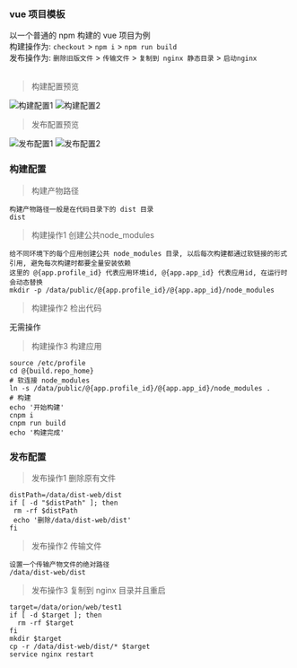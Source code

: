 ### vue 项目模板

以一个普通的 npm 构建的 vue 项目为例  
构建操作为: `checkout` > `npm i` > `npm run build`  
发布操作为: `删除旧版文件` > `传输文件` > `复制到 nginx 静态目录` > `启动nginx`   
<br/>

> 构建配置预览

![构建配置1](../assert/img/template_vue_build_1.png "构建配置1")
![构建配置2](../assert/img/template_vue_build_2.png "构建配置2")

> 发布配置预览

![发布配置1](../assert/img/template_vue_release_1.png "发布配置1")
![发布配置2](../assert/img/template_vue_release_2.png "发布配置2")

### 构建配置

> 构建产物路径

```
构建产物路径一般是在代码目录下的 dist 目录
dist
```  

> 构建操作1 创建公共node_modules

```
给不同环境下的每个应用创建公共 node_modules 目录, 以后每次构建都通过软链接的形式引用, 避免每次构建时都要全量安装依赖
这里的 @{app.profile_id} 代表应用环境id, @{app.app_id} 代表应用id, 在运行时会动态替换
mkdir -p /data/public/@{app.profile_id}/@{app.app_id}/node_modules
```

> 构建操作2 检出代码

无需操作

> 构建操作3 构建应用

```
source /etc/profile
cd @{build.repo_home}
# 软连接 node_modules
ln -s /data/public/@{app.profile_id}/@{app.app_id}/node_modules .
# 构建
echo '开始构建'
cnpm i
cnpm run build
echo '构建完成'
```

### 发布配置

> 发布操作1 删除原有文件

```
distPath=/data/dist-web/dist
if [ -d "$distPath" ]; then
 rm -rf $distPath
 echo '删除/data/dist-web/dist'
fi
```

> 发布操作2 传输文件

```
设置一个传输产物文件的绝对路径
/data/dist-web/dist
```

> 发布操作3 复制到 nginx 目录并且重启

```
target=/data/orion/web/test1
if [ -d $target ]; then
  rm -rf $target
fi 
mkdir $target
cp -r /data/dist-web/dist/* $target
service nginx restart
```
